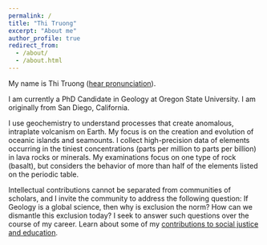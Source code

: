 ```yaml
---
permalink: /
title: "Thi Truong"
excerpt: "About me"
author_profile: true
redirect_from: 
  - /about/
  - /about.html
---
```


My name is Thi Truong ([hear pronunciation](https://namedrop.io/thitruong)).

I am currently a PhD Candidate in Geology at Oregon State University. I am originally from San Diego, California.

I use geochemistry to understand processes that create anomalous, intraplate volcanism on Earth. My focus is on the creation and evolution of oceanic islands and seamounts. I collect high-precision data of elements occurring in the tiniest concentrations (parts per million to parts per billion) in lava rocks or minerals. My examinations focus on one type of rock (basalt), but considers the behavior of more than half of the elements listed on the periodic table. 

Intellectual contributions cannot be separated from communities of scholars, and I invite the community to address the following question: If Geology is a global science, then why is exclusion the norm? How can we dismantle this exclusion today? I seek to answer such questions over the course of my career. Learn about some of my [contributions to social justice and education](https://thi-truong.github.io/contributions/).

